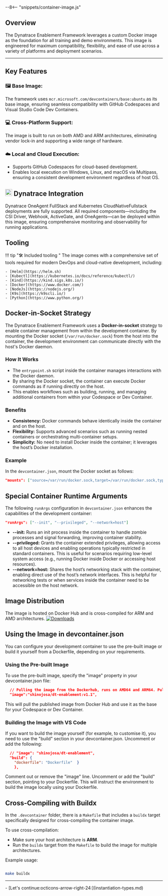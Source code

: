 --8<-- "snippets/container-image.js"

## Overview


The Dynatrace Enablement Framework leverages a custom Docker image as the foundation for all training and demo environments. This image is engineered for maximum compatibility, flexibility, and ease of use across a variety of platforms and deployment scenarios.

---

## Key Features

### 🖼️ Base Image:
  The framework uses `mcr.microsoft.com/devcontainers/base:ubuntu` as its base image, ensuring seamless compatibility with GitHub Codespaces and Visual Studio Code Dev Containers.


### 💻 Cross-Platform Support:
  The image is built to run on both AMD and ARM architectures, eliminating vendor lock-in and supporting a wide range of hardware.


### ☁️ Local and Cloud Execution:
  - Supports GitHub Codespaces for cloud-based development.
  - Enables local execution on Windows, Linux, and macOS via Multipass, ensuring a consistent development environment regardless of host OS.


## <img src="https://cdn.bfldr.com/B686QPH3/at/w5hnjzb32k5wcrcxnwcx4ckg/Dynatrace_signet_RGB_HTML.svg?auto=webp&format=pngg" alt="DT logo" width="22"> Dynatrace Integration
Dynatrace OneAgent FullStack and Kubernetes CloudNativeFullstack deployments are fully supported. All required components—including the CSI Driver, Webhook, ActiveGate, and OneAgents—can be deployed within this image, ensuring comprehensive monitoring and observability for running applications.

## Tooling

!!! tip "🛠️ Included tooling "
    The image comes with a comprehensive set of tools required for modern DevOps and cloud-native development, including:

    - [Helm](https://helm.sh)
    - [Kubectl](https://kubernetes.io/docs/reference/kubectl/)
    - [Kind](https://kind.sigs.k8s.io/)
    - [Docker](https://www.docker.com/)
    - [NodeJs](https://nodejs.org/)
    - [K9s](https://k9scli.io/)
    - [Python](https://www.python.org/)




## Docker-in-Socket Strategy

The Dynatrace Enablement Framework uses a **Docker-in-socket** strategy to enable container management from within the development container. By mounting the Docker socket (`/var/run/docker.sock`) from the host into the container, the development environment can communicate directly with the host's Docker daemon.


### How It Works

- The `entrypoint.sh` script inside the container manages interactions with the Docker daemon.
- By sharing the Docker socket, the container can execute Docker commands as if running directly on the host.
- This enables workflows such as building, running, and managing additional containers from within your Codespace or Dev Container.


### Benefits

- **Consistency:** Docker commands behave identically inside the container and on the host.
- **Flexibility:** Supports advanced scenarios such as running nested containers or orchestrating multi-container setups.
- **Simplicity:** No need to install Docker inside the container; it leverages the host’s Docker installation.


### Example

In the `devcontainer.json`, mount the Docker socket as follows:

```json
"mounts": ["source=/var/run/docker.sock,target=/var/run/docker.sock,type=bind"]
```

## Special Container Runtime Arguments

The following `runArgs` configuration in `devcontainer.json` enhances the capabilities of the development container:

```json
"runArgs": ["--init", "--privileged", "--network=host"]
```

- **--init:** Runs an init process inside the container to handle zombie processes and signal forwarding, improving container stability.
- **--privileged:** Grants the container extended privileges, allowing access to all host devices and enabling operations typically restricted in standard containers. This is useful for scenarios requiring low-level system access (e.g., running Docker inside Docker or accessing host resources).
- **--network=host:** Shares the host’s networking stack with the container, enabling direct use of the host’s network interfaces. This is helpful for networking tests or when services inside the container need to be accessible on the host network.



## Image Distribution
The image is hosted on Docker Hub and is cross-compiled for ARM and AMD architectures.
[![Downloads](https://img.shields.io/docker/pulls/shinojosa/dt-enablement?logo=docker)](https://hub.docker.com/r/shinojosa/dt-enablement)


## Using the Image in devcontainer.json
You can configure your development container to use the pre-built image or build it yourself from a Dockerfile, depending on your requirements.
### Using the Pre-built Image
To use the pre-built image, specify the "image" property in your devcontainer.json file:

``` json
  // Pulling the image from the Dockerhub, runs on AMD64 and ARM64. Pulling is normally faster.
  "image":"shinojosa/dt-enablement:v1.1",

```
This will pull the published image from Docker Hub and use it as the base for your Codespace or Dev Container.

### Building the Image with VS Code
If you want to build the image yourself (for example, to customise it), you need to use the "build" section in your devcontainer.json. Uncomment or add the following:
``` json
  // "image": "shinojosa/dt-enablement",  
  "build": {    
    "dockerfile": "Dockerfile"  }
    },
```

Comment out or remove the "image" line.
Uncomment or add the "build" section, pointing to your Dockerfile.
This will instruct the environment to build the image locally using your Dockerfile.

## Cross-Compiling with Buildx

In the `.devcontainer` folder, there is a `Makefile` that includes a `buildx` target specifically designed for cross-compiling the container image.

To use cross-compilation:

- Make sure your host architecture is **ARM**.
- Run the `buildx` target from the `Makefile` to build the image for multiple architectures.

Example usage:

```bash title="CrossCompiling target" linenums="0"

make buildx

```

---


<div class="grid cards" markdown>
- [Let's continue:octicons-arrow-right-24:](instantiation-types.md)
</div>
